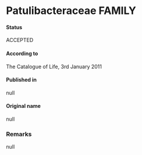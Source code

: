 Patulibacteraceae FAMILY
=======

#### Status
ACCEPTED

#### According to
The Catalogue of Life, 3rd January 2011

#### Published in
null

#### Original name
null

### Remarks
null